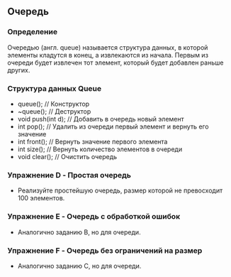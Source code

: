 ## Очередь

### Определение

Очередью (англ. queue) называется структура данных, в которой элементы кладутся в конец, а извлекаются из начала. Первым из очереди будет извлечен тот элемент, который будет добавлен раньше других.

### Структура данных Queue

- queue();               // Конструктор
- ~queue();              // Деструктор
- void push(int d);      // Добавить в очередь новый элемент
- int pop();             // Удалить из очереди первый элемент и вернуть его значение
- int front();           // Вернуть значение первого элемента
- int size();            // Вернуть количество элементов в очереди
- void clear();          // Очистить очередь

### Упражнение D - Простая очередь

- Реализуйте простейшую очередь, размер которой не превосходит 100 элементов.

### Упражнение E - Очередь с обработкой ошибок

- Аналогично заданию B, но для очереди.

### Упражнение F - Очередь без ограничений на размер

- Аналогично заданию C, но для очереди.
